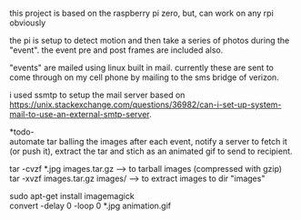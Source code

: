 this project is based on the raspberry pi zero, but, can work on any rpi obviously  

the pi is setup to detect motion and then take a series of photos during the "event".  the event pre and post frames are included also.  

"events" are mailed using linux built in mail.  currently these are sent to come through on my cell phone by mailing to the sms bridge of verizon.  

i used ssmtp to setup the mail server based on https://unix.stackexchange.com/questions/36982/can-i-set-up-system-mail-to-use-an-external-smtp-server.  

*todo-  
automate tar balling the images after each event, notify a server to fetch it (or push it), extract the tar and stich as an animated gif to send to recipient.  

tar -cvzf *.jpg images.tar.gz   --> to tarball images (compressed with gzip)      
tar -xvzf images.tar.gz images/  --> to extract images to dir "images"  


sudo apt-get install imagemagick  
convert -delay 0 -loop 0 *.jpg animation.gif
